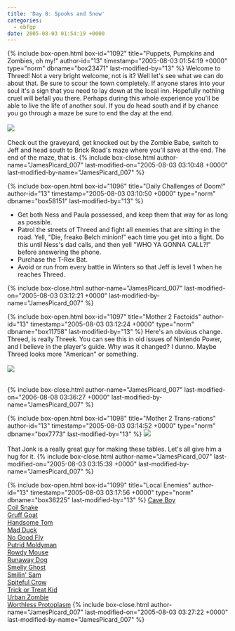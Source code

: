 ```yaml
---
title: 'Day 8: Spooks and Snow'
categories:
  - ebfgp
date: 2005-08-03 01:54:19 +0000
---
```

{% include box-open.html box-id="1092" title="Puppets, Pumpkins and Zombies, oh my!" author-id="13" timestamp="2005-08-03 01:54:19 +0000" type="norm" dbname="box23471" last-modified-by="13" %}
Welcome to Threed! Not a very bright welcome, not is it? Well let's see what we can do about that. Be sure to scour the town completely. If anyone stares into your soul it's a sign that you need to lay down at the local inn. Hopefully nothing cruel will befall you there. Perhaps during this whole experience you'll be able to live the life of another soul. If you do head south and if by chance you go through a maze be sure to end the day at the end.<br /><br />
<img src="http://classic.starmen.net/ebfgp/img/eb8.png"/><br /><br />
Check out the graveyard, get knocked out by the Zombie Babe, switch to Jeff and head south to Brick Road's maze where you'll save at the end. The end of the maze, that is.
{% include box-close.html author-name="JamesPicard_007" last-modified-on="2005-08-03 03:10:48 +0000" last-modified-by-name="JamesPicard_007" %}

{% include box-open.html box-id="1096" title="Daily Challenges of Doom!" author-id="13" timestamp="2005-08-03 03:10:50 +0000" type="norm" dbname="box58151" last-modified-by="13" %}
<ul>
<li>Get both Ness and Paula possessed, and keep them that way for as long as possible.</li>
<li>Patrol the streets of Threed and fight all enemies that are sitting in the road. Yell, "Die, freako Belch minion!" each time you get into a fight. Do this until Ness's dad calls, and then yell "WHO YA GONNA CALL?!" before answering the phone.</li>
<li>Purchase the T-Rex Bat.</li>
<li>Avoid or run from every battle in Winters so that Jeff is level 1 when he reaches Threed.</li>
</ul>
{% include box-close.html author-name="JamesPicard_007" last-modified-on="2005-08-03 03:12:21 +0000" last-modified-by-name="JamesPicard_007" %}

{% include box-open.html box-id="1097" title="Mother 2 Factoids" author-id="13" timestamp="2005-08-03 03:12:24 +0000" type="norm" dbname="box11758" last-modified-by="13" %}
 Here's an obvious change. Threed, is really Threek. You can see this in old issues of Nintendo Power, and I believe in the player's guide. Why was it changed? I dunno. Maybe Threed looks more "American" or something.<br /><br />
<img src="http://classic.starmen.net/ebfgp/img/mo8.gif"/><br /><br />

{% include box-close.html author-name="JamesPicard_007" last-modified-on="2006-08-08 03:36:27 +0000" last-modified-by-name="JamesPicard_007" %}

{% include box-open.html box-id="1098" title="Mother 2 Trans-rations" author-id="13" timestamp="2005-08-03 03:14:52 +0000" type="norm" dbname="box7773" last-modified-by="13" %}
<img src="http://classic.starmen.net/ebfgp/trans/tr8.gif"/><br /><br />
That Jonk is a really great guy for making these tables. Let's all give him a hug for it.
{% include box-close.html author-name="JamesPicard_007" last-modified-on="2005-08-03 03:15:39 +0000" last-modified-by-name="JamesPicard_007" %}

{% include box-open.html box-id="1099" title="Local Enemies" author-id="13" timestamp="2005-08-03 03:17:56 +0000" type="norm" dbname="box36225" last-modified-by="13" %}
<a href="http://starmen.net/mother2/ebdb/enemies.php?enemy=211">Cave Boy</a><br />
<a href="http://starmen.net/mother2/ebdb/enemies.php?enemy=54">Coil Snake</a><br />
<a href="http://starmen.net/mother2/ebdb/enemies.php?enemy=144">Gruff Goat</a><br />
<a href="http://starmen.net/mother2/ebdb/enemies.php?enemy=116">Handsome Tom</a><br />
<a href="http://starmen.net/mother2/ebdb/enemies.php?enemy=87">Mad Duck</a><br />
<a href="http://starmen.net/mother2/ebdb/enemies.php?enemy=156">No Good Fly</a><br />
<a href="http://starmen.net/mother2/ebdb/enemies.php?enemy=29">Putrid Moldyman</a><br />
<a href="http://starmen.net/mother2/ebdb/enemies.php?enemy=112">Rowdy Mouse</a><br />
<a href="http://starmen.net/mother2/ebdb/enemies.php?enemy=120">Runaway Dog</a><br />
<a href="http://starmen.net/mother2/ebdb/enemies.php?enemy=107">Smelly Ghost</a><br />
<a href="http://starmen.net/mother2/ebdb/enemies.php?enemy=117">Smilin' Sam</a><br />
<a href="http://starmen.net/mother2/ebdb/enemies.php?enemy=158">Spiteful Crow</a><br />
<a href="http://starmen.net/mother2/ebdb/enemies.php?enemy=121">Trick or Treat Kid</a><br />
<a href="http://starmen.net/mother2/ebdb/enemies.php?enemy=75">Urban Zombie</a><br />
<a href="http://starmen.net/mother2/ebdb/enemies.php?enemy=138">Worthless Protoplasm</a>
{% include box-close.html author-name="JamesPicard_007" last-modified-on="2005-08-03 03:27:22 +0000" last-modified-by-name="JamesPicard_007" %}

